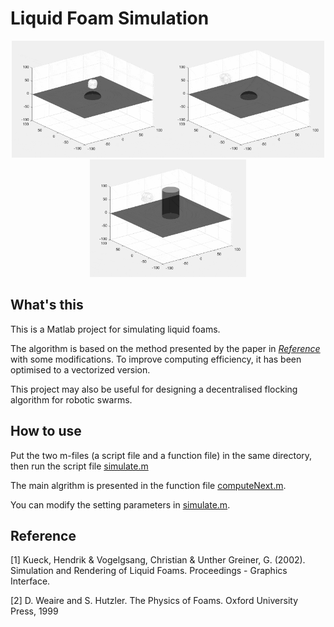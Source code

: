 # Liquid Foam Simulation

<p align="center">
    <img src="./results/compressed_0.gif" width="250"><img src="./results/compressed_1.gif" width="250"><img src="./results/compressed_2.gif" width="250">
</p>


## What's this
This is a Matlab project for simulating liquid foams. 

The algorithm is based on the method presented by the paper in [*Reference*](#Reference) with some modifications. To improve computing efficiency, it has been optimised to a vectorized version.

This project may also be useful for designing a decentralised flocking algorithm for robotic swarms.

## How to use
Put the two m-files (a script file and a function file) in the same directory, then run the script file [simulate.m](/code/simulate.m)

The main algrithm is presented in the function file [computeNext.m](/code/computeNext.m).

You can modify the setting parameters in [simulate.m](/code/simulate.m).

## Reference
[1] Kueck, Hendrik & Vogelgsang, Christian & Unther Greiner, G. (2002). Simulation and Rendering of Liquid Foams. Proceedings - Graphics Interface. 

[2] D. Weaire and S. Hutzler. The Physics of Foams. Oxford University Press, 1999

